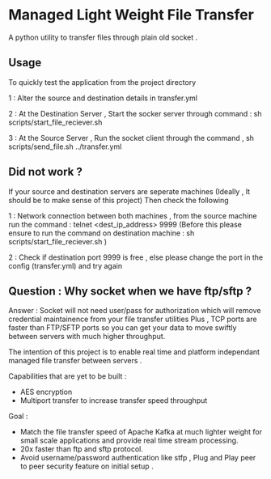 # Managed Light Weight File Transfer
A python utility to transfer files through plain old socket . 

## Usage 

To quickly test the application from the project directory 

1 : Alter the source and destination details in transfer.yml 

2 : At the Destination Server , Start the socker server through command : sh scripts/start_file_reciever.sh

3 : At the Source Server , Run the socket client through the command , sh scripts/send_file.sh ../transfer.yml 

## Did not work ?
If your source and destination servers are seperate machines (Ideally , It should be to make sense of this project)
Then check the following 

1 : Network connection between both machines , from the source machine run the command : 
telnet <dest_ip_address> 9999 
(Before this please ensure to run the command on destination machine : sh scripts/start_file_reciever.sh )

2 : Check if destination port 9999 is free , else please change the port in the config (transfer.yml) and try again

## Question : Why socket when we have ftp/sftp ?

Answer : Socket will not need user/pass for authorization which will remove credential maintainence from your file transfer utilities 
Plus , TCP ports are faster than FTP/SFTP ports so you can get your data to move swiftly between servers with much higher throughput.

The intention of this project is to enable real time and platform independant managed file transfer between servers .



Capabilities that are yet to be built :
- AES encryption
- Multiport transfer to increase transfer speed throughput 

Goal :
- Match the file transfer speed of Apache Kafka at much lighter weight for small scale applications and provide real time stream processing. 
- 20x faster than ftp and sftp protocol.
- Avoid username/password authentication like stfp , Plug and Play peer to peer security feature on initial setup .
